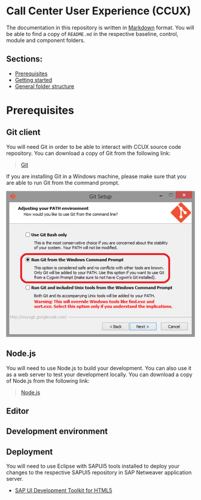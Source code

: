 # Call Center User Experience (CCUX)
The documentation in this repository is written in [Markdown](https://bitbucket.org/tutorials/markdowndemo/src) format. You will be able to find a copy of `README.md` in the respective baseline, control, module and component folders.

## Sections:
* [Prerequisites](#markdown-header-prerequisites)
* [Getting started](#markdown-header-getting-started)
* [General folder structure](#markdown-header-general-folder-structure)

# Prerequisites
## Git client
You will need Git in order to be able to interact with CCUX source code repository. You can download a copy of Git from the following link:

> [Git](https://git-scm.com/downloads)

If you are installing Git in a Windows machine, please make sure that you are able to run Git from the command prompt.

![Run Git form the Windows Command Prompt](docs/img/git.001.png)

## Node.js
You will need to use Node.js to build your development. You can also use it as a web server to test your development locally. You can download a copy of Node.js from the following link:

> [Node.js](https://nodejs.org/download/)

## Editor



## Development environment



## Deployment

You will need to use Eclipse with SAPUI5 tools installed to deploy your changes to the respective SAPUI5 repository in SAP Netweaver application server.

* [SAP UI Development Toolkit for HTML5](https://tools.hana.ondemand.com/#sapui5)
